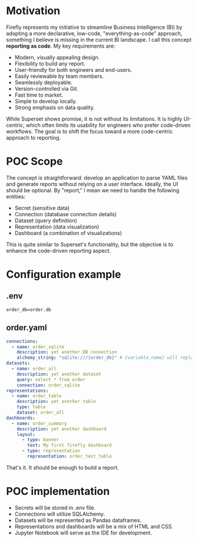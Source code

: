 # Motivation

Firefly represents my initiative to streamline Business Intelligence (BI) by adopting a more declarative, low-code, "everything-as-code" approach, something I believe is missing in the current BI landscape. I call this concept **reporting as code**. My key requirements are:

- Modern, visually appealing design.
- Flexibility to build any report.
- User-friendly for both engineers and end-users.
- Easily reviewable by team members.
- Seamlessly deployable.
- Version-controlled via Git.
- Fast time to market.
- Simple to develop locally.
- Strong emphasis on data quality.

While Superset shows promise, it is not without its limitations. It is highly UI-centric, which often limits its usability for engineers who prefer code-driven workflows. The goal is to shift the focus toward a more code-centric approach to reporting.

# POC Scope

The concept is straightforward: develop an application to parse YAML files and generate reports without relying on a user interface. Ideally, the UI should be optional. By "report," I mean we need to handle the following entities:

- Secret (sensitive data)
- Connection (database connection details)
- Dataset (query definition)
- Representation (data visualization)
- Dashboard (a combination of visualizations)

This is quite similar to Superset's functionality, but the objective is to enhance the code-driven reporting aspect.

# Configuration example

## .env

```
order_db=order.db
```

## order.yaml

```yaml
connections:
  - name: order_sqlite
    description: yet another DB connection
    alchemy_string: "sqlite:///{order_db}" # {variable_name} will replace it with the corresponding .env value
datasets:
  - name: order_all
    description: yet another dataset
    query: select * from order
    connection: order_sqlite
representations:
  - name: order_table
    description: yet another table
    type: table
    dataset: order_all
dashboards:
  - name: order_summary
    description: yet another dashboard
    layout:
      - type: banner
        text: My first firefly dashboard
      - type: representation
        representation: order_test_table
```

That's it. It should be enough to build a report.

# POC implementation

- Secrets will be stored in .env file.
- Connections will utilize SQLAlchemy.
- Datasets will be represented as Pandas dataframes.
- Representations and dashboards will be a mix of HTML and CSS.
- Jupyter Notebook will serve as the IDE for development.
